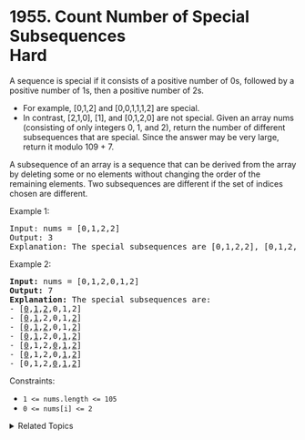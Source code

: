 # 1955. Count Number of Special Subsequences<br> Hard 

A sequence is special if it consists of a positive number of 0s, followed by a positive number of 1s, then a positive number of 2s.

- For example, [0,1,2] and [0,0,1,1,1,2] are special.
- In contrast, [2,1,0], [1], and [0,1,2,0] are not special.
Given an array nums (consisting of only integers 0, 1, and 2), return the number of different subsequences that are special. Since the answer may be very large, return it modulo 109 + 7.

A subsequence of an array is a sequence that can be derived from the array by deleting some or no elements without changing the order of the remaining elements. Two subsequences are different if the set of indices chosen are different.

Example 1:

<pre>
Input: nums = [0,1,2,2]
Output: 3
Explanation: The special subsequences are [0,1,2,2], [0,1,2,2], and [0,1,2,2].
</pre>

Example 2:

<pre><strong>Input:</strong> nums = [0,1,2,0,1,2]
<strong>Output:</strong> 7
<strong>Explanation:</strong> The special subsequences are:
- [<u>0</u>,<u>1</u>,<u>2</u>,0,1,2]
- [<u>0</u>,<u>1</u>,2,0,1,<u>2</u>]
- [<u>0</u>,<u>1</u>,<u>2</u>,0,1,<u>2</u>]
- [<u>0</u>,<u>1</u>,2,0,<u>1</u>,<u>2</u>]
- [<u>0</u>,1,2,<u>0</u>,<u>1</u>,<u>2</u>]
- [<u>0</u>,1,2,0,<u>1</u>,<u>2</u>]
- [0,1,2,<u>0</u>,<u>1</u>,<u>2</u>]
</pre>

Constraints:

- `1 <= nums.length <= 105`
- `0 <= nums[i] <= 2`

<details>

<summary> Related Topics </summary>

-   `Dynamic Programming`

</details>

